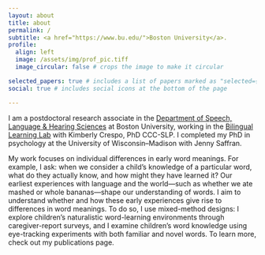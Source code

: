 ```yaml
---
layout: about
title: about
permalink: /
subtitle: <a href="https://www.bu.edu/">Boston University</a>.
profile:
  align: left
  image: /assets/img/prof_pic.tiff
  image_circular: false # crops the image to make it circular

selected_papers: true # includes a list of papers marked as "selected={true}"
social: true # includes social icons at the bottom of the page

---
```

I am a postdoctoral research associate in the <a href="https://www.bu.edu/sargent/academics/departments-programs/speech-language-hearing-sciences/">Department of Speech, Language & Hearing Sciences</a> at Boston University, working in the <a href="https://sites.bu.edu/crespolab/">Bilingual Learning Lab</a> with Kimberly Crespo, PhD CCC-SLP. I completed my PhD in psychology at the University of Wisconsin–Madison with Jenny Saffran. 

My work focuses on individual differences in early word meanings. For example, I ask: when we consider a child’s knowledge of a particular word, what do they actually know, and how might they have learned it? Our earliest experiences with language and the world—such as whether we ate mashed or whole bananas—shape our understanding of words. I aim to understand whether and how these early experiences give rise to differences in word meanings. To do so, I use mixed-method designs: I explore children’s naturalistic word-learning environments through caregiver-report surveys, and I examine children’s word knowledge using eye-tracking experiments with both familiar and novel words. To learn more, check out my publications page.


